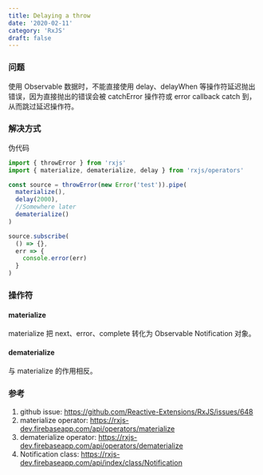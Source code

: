```yaml
---
title: Delaying a throw
date: '2020-02-11'
category: 'RxJS'
draft: false
---
```


### 问题

使用 Observable 数据时，不能直接使用 delay、delayWhen 等操作符延迟抛出错误，因为直接抛出的错误会被 catchError 操作符或 error callback catch 到，从而跳过延迟操作符。

### 解决方式

伪代码

```javascript
import { throwError } from 'rxjs'
import { materialize, dematerialize, delay } from 'rxjs/operators'

const source = throwError(new Error('test')).pipe(
  materialize(),
  delay(2000),
  //Somewhere later
  dematerialize()
)

source.subscribe(
  () => {},
  err => {
    console.error(err)
  }
)
```

### 操作符

#### materialize

materialize 把 next、error、complete 转化为 Observable Notification 对象。

#### dematerialize

与 materialize 的作用相反。

### 参考

1. github issue: https://github.com/Reactive-Extensions/RxJS/issues/648
2. materialize operator: https://rxjs-dev.firebaseapp.com/api/operators/materialize
3. dematerialize operator: https://rxjs-dev.firebaseapp.com/api/operators/dematerialize
4. Notification class: https://rxjs-dev.firebaseapp.com/api/index/class/Notification
